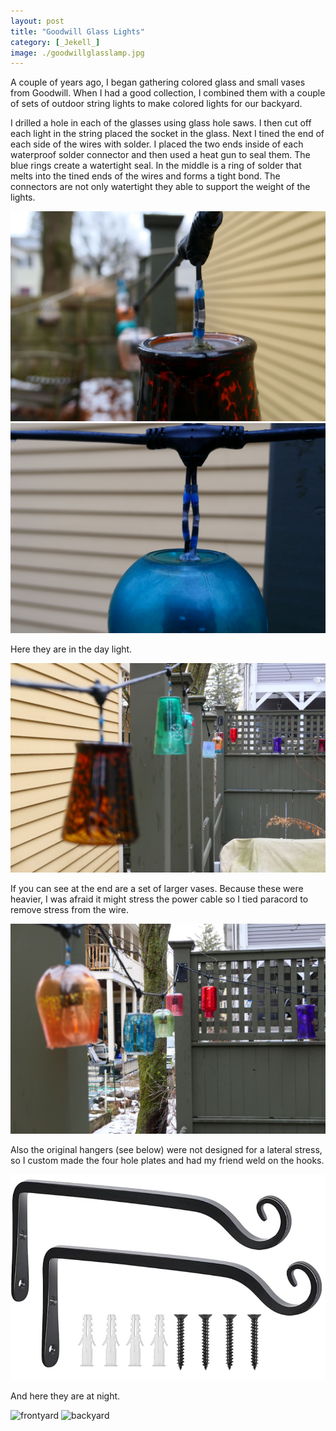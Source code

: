 ```yaml
---
layout: post
title: "Goodwill Glass Lights"
category: [_Jekell_]
image: ./goodwillglasslamp.jpg
---
```

A couple of years ago, I began gathering colored glass and small vases from Goodwill. When I had a good collection, I combined them with a couple of sets of outdoor string lights to make colored lights for our backyard.

I drilled a hole in each of the glasses using glass hole saws. I then cut off each light in the string placed the socket in the glass. Next I tined the end of each side of the wires with solder. I placed the two ends inside of each waterproof solder connector and then used a heat gun to seal them. The blue rings create a watertight seal. In the middle is a ring of solder that melts into the tined ends of the wires and forms a tight bond. The connectors are not only watertight they able to support the weight of the lights. 

![solderseal](./glasswire.jpg) ![solderseal2](./glaswires2.jpg)

Here they are in the day light. 

![daylamp1](./lampstring1.jpg)

If you can see at the end are a set of larger vases. Because these were heavier, I was afraid it might stress the power cable so I tied paracord to remove stress from the wire.

![daylamp2](./lampstring2.jpg)

Also the original hangers (see below) were not designed for a lateral stress, so I custom made the four hole plates and had my friend weld on the hooks. 

![hangers](./hangers.jpg)

And here they are at night. 

![frontyard](./lightsfrontnight.jpg)
![backyard](./lightsbacknight.jpg)
